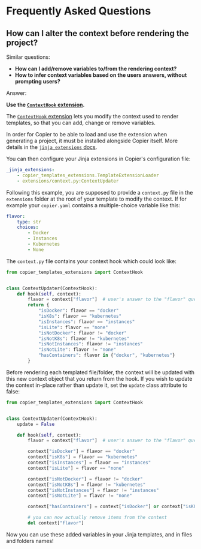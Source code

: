 # Frequently Asked Questions

## How can I alter the context before rendering the project?

Similar questions:

-   **How can I add/remove variables to/from the rendering context?**
-   **How to infer context variables based on the users answers, without prompting
    users?**

Answer:

**Use the [`ContextHook` extension][context-hook].**

The [`ContextHook` extension][context-hook] lets you modify the context used to render
templates, so that you can add, change or remove variables.

[context-hook]:
    https://github.com/copier-org/copier-templates-extensions#context-hook-extension

In order for Copier to be able to load and use the extension when generating a project,
it must be installed alongside Copier itself. More details in the
[`jinja_extensions` docs](#jinja_extensions).

You can then configure your Jinja extensions in Copier's configuration file:

```yaml title="copier.yaml"
_jinja_extensions:
    - copier_templates_extensions.TemplateExtensionLoader
    - extensions/context.py:ContextUpdater
```

Following this example, you are supposed to provide a `context.py` file in the
`extensions` folder at the root of your template to modify the context. If for example
your `copier.yaml` contains a multiple-choice variable like this:

```yaml title="copier.yaml"
flavor:
    type: str
    choices:
        - Docker
        - Instances
        - Kubernetes
        - None
```

The `context.py` file contains your context hook which could look like:

```python title="extensions/context.py"
from copier_templates_extensions import ContextHook


class ContextUpdater(ContextHook):
    def hook(self, context):
        flavor = context["flavor"]  # user's answer to the "flavor" question
        return {
            "isDocker": flavor == "docker"
            "isK8s": flavor == "kubernetes"
            "isInstances": flavor == "instances"
            "isLite": flavor == "none"
            "isNotDocker": flavor != "docker"
            "isNotK8s": flavor != "kubernetes"
            "isNotInstances": flavor != "instances"
            "isNotLite": flavor != "none"
            "hasContainers": flavor in {"docker", "kubernetes"}
        }
```

Before rendering each templated file/folder, the context will be updated with this new
context object that you return from the hook. If you wish to update the context in-place
rather than update it, set the `update` class attribute to false:

```python title="extensions/context.py"
from copier_templates_extensions import ContextHook


class ContextUpdater(ContextHook):
    update = False

    def hook(self, context):
        flavor = context["flavor"]  # user's answer to the "flavor" question

        context["isDocker"] = flavor == "docker"
        context["isK8s"] = flavor == "kubernetes"
        context["isInstances"] = flavor == "instances"
        context["isLite"] = flavor == "none"

        context["isNotDocker"] = flavor != "docker"
        context["isNotK8s"] = flavor != "kubernetes"
        context["isNotInstances"] = flavor != "instances"
        context["isNotLite"] = flavor != "none"

        context["hasContainers"] = context["isDocker"] or context["isK8s"]

        # you can now actually remove items from the context
        del context["flavor"]
```

Now you can use these added variables in your Jinja templates, and in files and folders
names!

